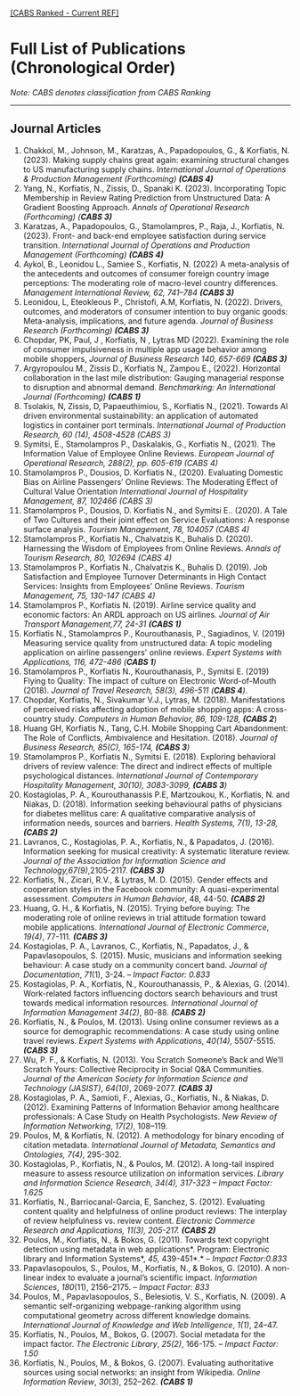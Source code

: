 [[CABS Ranked - Current REF]](ref.md)

# Full List of Publications (Chronological Order) 

_Note: CABS denotes classification from CABS Ranking_

---

## Journal Articles 

1. Chakkol, M., Johnson, M., Karatzas, A., Papadopoulos, G., & Korfiatis, N. (2023). Making supply chains great again: examining structural changes to US manufacturing supply chains. *International Journal of Operations & Production Management (Forthcoming) **(CABS 4)***
2. Yang, N., Korfiatis, N., Zissis, D., Spanaki K. (2023). Incorporating Topic Membership in Review Rating Prediction from Unstructured Data: A Gradient Boosting Approach. *Annals of Operational Research (Forthcoming) (**CABS 3)***
3. Karatzas, A., Papadopoulos, G., Stamolampros, P., Raja, J., Korfiatis, N. (2023). Front- and back-end employee satisfaction during service transition. *International Journal of Operations and Production Management (Forthcoming) **(CABS 4)***
4. Aykol, B., Leonidou L., Samiee S., Korfiatis, N. (2022) A meta-analysis of the antecedents and outcomes of consumer foreign country image perceptions: The moderating role of macro-level country differences. *Management International Review, 62, 741–784*  ***(CABS 3)***
5. Leonidou, L, Eteokleous P., Christofi, A.M, Korfiatis, N. (2022). Drivers, outcomes, and moderators of consumer intention to buy organic goods: Meta-analysis, implications, and future agenda. *Journal of Business Research (Forthcoming) **(CABS 3)***
6. Chopdar, PK, Paul, J , Korfiatis, N , Lytras MD (2022). Examining the role of consumer impulsiveness in multiple app usage behavior among mobile shoppers, *Journal of Business Research 140, 657-669* ***(CABS 3)***
7. Argyropoulou M., Zissis D., Korfiatis N,, Zampou E., (2022). Horizontal collaboration in the last mile distribution: Gauging managerial response to disruption and abnormal demand. *Benchmarking: An International Journal* *(Forthcoming)* ***(CABS 1)***
8. Tsolakis, N, Zissis, D, Papaeuthimiou, S., Korfiatis N., (2021). Towards AI driven environmental sustainability: an application of automated logistics in container port terminals. *International Journal of Production Research, 60 (14), 4508-4528   **(CABS 3*)**
9. Symitsi, E., Stamolampros P., Daskalakis, G., Korfiatis N., (2021). The Information Value of Employee Online Reviews. *European Journal of Operational Research, 288(2), pp. 605-619 **(CABS 4*)**
10. Stamolampros P., Dousios, D. Korfiatis N., (2020). Evaluating Domestic Bias on Airline Passengers’ Online Reviews: The Moderating Effect of Cultural Value Orientation *International Journal of Hospitality Management, 87, 102466 **(CABS 3*)**
11. Stamolampros P., Dousios, D. Korfiatis N., and Symitsi E.. (2020). A Tale of Two Cultures and their joint effect on Service Evaluations: A response surface analysis. *Tourism Management*, *78, 104057 **(CABS 4*)**
12. Stamolampros P., Korfiatis N., Chalvatzis K., Buhalis D. (2020). Harnessing the Wisdom of Employees from Online Reviews. *Annals of Tourism Research, 80,* *102694 **(CABS 4*)** 
13. Stamolampros P., Korfiatis N., Chalvatzis K., Buhalis D. (2019). Job Satisfaction and Employee Turnover Determinants in High Contact Services: Insights from Employees’ Online Reviews. *Tourism Management, 75, 130-147 **(CABS 4*)**
14. Stamolampros P., Korfiatis N. (2019). Airline service quality and economic factors: An ARDL approach on US airlines. *Journal of Air Transport Management,77, 24-31* ***(CABS 1)***
15. Korfiatis N., Stamolampros P., Kourouthanasis, P., Sagiadinos, V. (2019) Measuring service quality from unstructured data: A topic modeling application on airline passengers' online reviews. *Expert Systems with Applications, 116, 472-486 (**CABS 1**)*
16. Stamolampros P., Korfiatis N., Kourouthanasis, P., Symitsi E. (2019) Flying to Quality: The impact of culture on Electronic Word-of-Mouth (2018). *Journal of Travel Research, 58(3), 496-511 (**CABS 4**)*.
17. Chopdar, Korfiatis, N., Sivakumar V.J., Lytras, M. (2018). Manifestations of perceived risks affecting adoption of mobile shopping apps: A cross-country study. *Computers in Human Behavior, 86, 109-128, **(CABS 2***)
18. Huang GH, Korfiatis N., Tang, C.H. Mobile Shopping Cart Abandonment: The Role of Conflicts, Ambivalence and Hesitation. (2018). *Journal of Business Research, 85(C), 165-174, **(CABS 3**)*
19. Stamolampros P., Korfiatis N., Symitsi E. (2018). Exploring behavioral drivers of review valence: The direct and indirect effects of multiple psychological distances. *International Journal of Contemporary Hospitality Management, 30(10), 3083-3099, **(CABS 3**)*
20. Kostagiolas, P. A., Kourouthanassis P.E, Martzoukou, K., Korfiatis, N. and Niakas, D. (2018). Information seeking behavioural paths of physicians for diabetes mellitus care: A qualitative comparative analysis of information needs, sources and barriers. *Health Systems, 7(1), 13-28, **(CABS 2)***
21. Lavranos, C., Kostagiolas, P. A., Korfiatis, N., & Papadatos, J. (2016). Information seeking for musical creativity: A systematic literature review. *Journal of the Association for Information Science and Technology,67(9)*,2105-2117. ***(CABS 3)***
22. Korfiatis, N., Zicari, R.V., & Lytras, M. D. (2015). Gender effects and cooperation styles in the Facebook community: A quasi-experimental assessment. *Computers in Human Behavior*, 48, 44-50. ***(CABS 2)***
23. Huang, G. H., & Korfiatis, N. (2015). Trying before buying: The moderating role of online reviews in trial attitude formation toward mobile applications. *International Journal of Electronic Commerce*, *19(4)*, 77-111. ***(CABS 3)***
24. Kostagiolas, P. A., Lavranos, C., Korfiatis, N., Papadatos, J., & Papavlasopoulos, S. (2015). Music, musicians and information seeking behaviour: A case study on a community concert band. *Journal of Documentation*, *71*(1), 3-24. *– Impact Factor: 0.833*
25. Kostagiolas, P. A., Korfiatis, N., Kourouthanassis, P., & Alexias, G. (2014). Work-related factors influencing doctors search behaviours and trust towards medical information resources. *International Journal of Information Management* *34(2)*, 80-88. ***(CABS 2)***
26. Korfiatis, N., & Poulos, M. (2013). Using online consumer reviews as a source for demographic recommendations: A case study using online travel reviews. *Expert Systems with Applications*, *40(14),* 5507-5515. ***(CABS 3)***
27. Wu, P. F., & Korfiatis, N. (2013). You Scratch Someone’s Back and We’ll Scratch Yours: Collective Reciprocity in Social Q&A Communities. *Journal of the American Society for Information Science and Technology (JASIST)*, *64(10)*, 2069-2077. ***(CABS 3)***
28. Kostagiolas, P. A., Samioti, F., Alexias, G., Korfiatis, N., & Niakas, D. (2012). Examining Patterns of Information Behavior among healthcare professionals: A Case Study on Health Psychologists. *New Review of Information Networking*, *17(2)*, 108–119.
29. Poulos, M, & Korfiatis, N. (2012). A methodology for binary encoding of citation metadata. *International Journal of Metadata, Semantics and Ontologies, 7(4)*, 295-302.
30. Kostagiolas, P., Korfiatis, N., & Poulos, M. (2012). A long-tail inspired measure to assess resource utilization on information services. *Library and Information Science Research*, *34(4), 317-323 – Impact Factor: 1.625*
31. Korfiatis, N., Barriocanal-Garcia, E, Sanchez, S. (2012). Evaluating content quality and helpfulness of online product reviews: The interplay of review helpfulness vs. review content. *Electronic Commerce Research and Applications, 11(3), 205-217.* ***(CABS 2)***
32. Poulos, M., Korfiatis, N., & Bokos, G. (2011). Towards text copyright detection using metadata in web applications*. Program: Electronic library and Information Systems*, *45,* 439-451*.* *– Impact Factor:0.833*
33. Papavlasopoulos, S., Poulos, M., Korfiatis, N., & Bokos, G. (2010). A non-linear index to evaluate a journal’s scientific impact. *Information Sciences*, *180*(11), 2156–2175. *– Impact Factor:* *833*
34. Poulos, M., Papavlasopoulos, S., Belesiotis, V. S., Korfiatis, N. (2009). A semantic self-organizing webpage-ranking algorithm using computational geometry across different knowledge domains. *International Journal of Knowledge and Web Intelligence*, *1(1)*, 24–47.
35. Korfiatis, N., Poulos, M., Bokos, G. (2007). Social metadata for the impact factor. *The Electronic Library*, *25(2)*, 166-175. *– Impact Factor:* *1.50*
36. Korfiatis, N., Poulos, M., & Bokos, G. (2007). Evaluating authoritative sources using social networks: an insight from Wikipedia. *Online Information Review*, *30*(3), 252–262. ***(CABS 1)***
